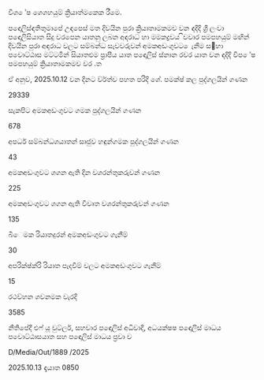 විශ ේෂ ශෙශහයුම් ක්‍රියාත්මකෙක රීමෙ.

පඳොලිස්ඳතිතුමාපේ උඳපෙස් මත දිවයින පුරා ක්‍රියාතාමකමව වන ඳදිදි ශ්‍රී ලංවා පඳොලිසියාත සිදු වරපෙන යාතනු ලබන අඳරාධ හා මමකද්‍රවය ිවවාර පමපහයුම් මඟින් දිවයින පුරා අඳරාධ වලට සම්බන්ධ සැවවරුවන් අමකඅඩංගුවට ෙැනීම ස඲හා පවොට්ඨාස මට්ටමින් සියාතළුම ප්‍රාපීය යාත පඳොලිස් ස්නාන රවර යාත වන ඳදිදි විප ේෂ පමපහයුම් ක්‍රියාතාමකමව වර .ත

ඒ අනුව, 2025.10.12 වන දිනට ව්ර්ත්ව පහත පරිදි ශේ. පමක්ෂ් කල පුද්ගලයින් ගණන

29339

සැකපිට අමකඅඩංගුවට ගමක පුද්ගලයින් ගණන

678

අපර්ධ සම්බන්ධශයාතන් සෘජුව හඳුන්ගමක පුද්ගලයින් ගණන

43

අමකඅඩංගුවට ශගන ඇති දින වශරන්තුකරුවන් ගණන

225

අමකඅඩංගුවට ශගන ඇති විවෘත වශරන්තුකරුවන් ගණන

135

බීෙමක රියාතදුරන් අමකඅඩංගුවට ගැනීම්

30

අපරික්ෂ්ක්රි රියාත පැදවීම් වලට අමකඅඩංගුවට ගැනීම්

15

රථව්හන ශවනමක වැරදි

3585

නීතිපේදී එෆ් යූ වුට්ලර්, සහවාර පඳොලිස් අධිවාදි, අධයක්ෂෂ පඳොලිස් මාධය පවොට්ඨාසයාත සහ පඳොලිස් මාධය ප්‍රවා ව

D/Media/Out/1889 /2025

2025.10.13 ඳැයාත 0850